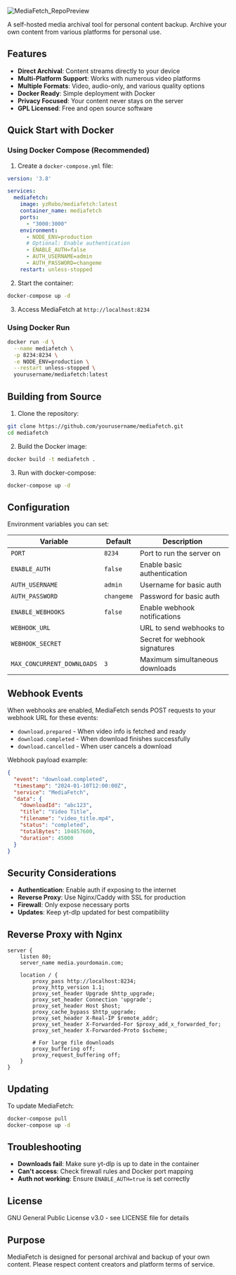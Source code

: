 ![MediaFetch_RepoPreview](https://github.com/user-attachments/assets/d086293e-ccd9-4814-b937-a431ad9027f2)


A self-hosted media archival tool for personal content backup. Archive your own content from various platforms for personal use.

## Features

- **Direct Archival**: Content streams directly to your device
- **Multi-Platform Support**: Works with numerous video platforms
- **Multiple Formats**: Video, audio-only, and various quality options
- **Docker Ready**: Simple deployment with Docker
- **Privacy Focused**: Your content never stays on the server
- **GPL Licensed**: Free and open source software

## Quick Start with Docker

### Using Docker Compose (Recommended)

1. Create a `docker-compose.yml` file:

```yaml
version: '3.8'

services:
  mediafetch:
    image: yzRobo/mediafetch:latest
    container_name: mediafetch
    ports:
      - "3000:3000"
    environment:
      - NODE_ENV=production
      # Optional: Enable authentication
      - ENABLE_AUTH=false
      - AUTH_USERNAME=admin
      - AUTH_PASSWORD=changeme
    restart: unless-stopped
```

2. Start the container:
```bash
docker-compose up -d
```

3. Access MediaFetch at `http://localhost:8234`

### Using Docker Run

```bash
docker run -d \
  --name mediafetch \
  -p 8234:8234 \
  -e NODE_ENV=production \
  --restart unless-stopped \
  yourusername/mediafetch:latest
```

## Building from Source

1. Clone the repository:
```bash
git clone https://github.com/yourusername/mediafetch.git
cd mediafetch
```

2. Build the Docker image:
```bash
docker build -t mediafetch .
```

3. Run with docker-compose:
```bash
docker-compose up -d
```

## Configuration

Environment variables you can set:

| Variable | Default | Description |
|----------|---------|-------------|
| `PORT` | `8234` | Port to run the server on |
| `ENABLE_AUTH` | `false` | Enable basic authentication |
| `AUTH_USERNAME` | `admin` | Username for basic auth |
| `AUTH_PASSWORD` | `changeme` | Password for basic auth |
| `ENABLE_WEBHOOKS` | `false` | Enable webhook notifications |
| `WEBHOOK_URL` | | URL to send webhooks to |
| `WEBHOOK_SECRET` | | Secret for webhook signatures |
| `MAX_CONCURRENT_DOWNLOADS` | `3` | Maximum simultaneous downloads |

## Webhook Events

When webhooks are enabled, MediaFetch sends POST requests to your webhook URL for these events:

- `download.prepared` - When video info is fetched and ready
- `download.completed` - When download finishes successfully
- `download.cancelled` - When user cancels a download

Webhook payload example:
```json
{
  "event": "download.completed",
  "timestamp": "2024-01-10T12:00:00Z",
  "service": "MediaFetch",
  "data": {
    "downloadId": "abc123",
    "title": "Video Title",
    "filename": "video_title.mp4",
    "status": "completed",
    "totalBytes": 104857600,
    "duration": 45000
  }
}
```

## Security Considerations

- **Authentication**: Enable auth if exposing to the internet
- **Reverse Proxy**: Use Nginx/Caddy with SSL for production
- **Firewall**: Only expose necessary ports
- **Updates**: Keep yt-dlp updated for best compatibility

## Reverse Proxy with Nginx

```nginx
server {
    listen 80;
    server_name media.yourdomain.com;

    location / {
        proxy_pass http://localhost:8234;
        proxy_http_version 1.1;
        proxy_set_header Upgrade $http_upgrade;
        proxy_set_header Connection 'upgrade';
        proxy_set_header Host $host;
        proxy_cache_bypass $http_upgrade;
        proxy_set_header X-Real-IP $remote_addr;
        proxy_set_header X-Forwarded-For $proxy_add_x_forwarded_for;
        proxy_set_header X-Forwarded-Proto $scheme;
        
        # For large file downloads
        proxy_buffering off;
        proxy_request_buffering off;
    }
}
```

## Updating

To update MediaFetch:

```bash
docker-compose pull
docker-compose up -d
```

## Troubleshooting

- **Downloads fail**: Make sure yt-dlp is up to date in the container
- **Can't access**: Check firewall rules and Docker port mapping
- **Auth not working**: Ensure `ENABLE_AUTH=true` is set correctly

## License

GNU General Public License v3.0 - see LICENSE file for details

## Purpose

MediaFetch is designed for personal archival and backup of your own content. Please respect content creators and platform terms of service.
